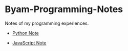 # Byam-Programming-Notes
Notes of my programming experiences.

* [Python Note](https://github.com/byam/Byam-Programming-Notes/blob/master/python-note/README.md)

* [JavaScript Note](https://github.com/byam/Byam-Programming-Notes/blob/master/js-note/README.md)